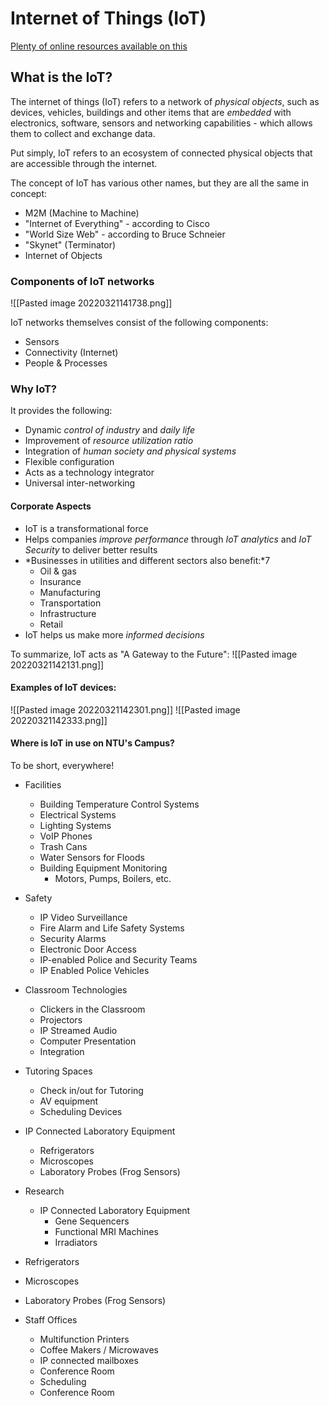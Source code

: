 # Internet of Things (IoT)
[Plenty of online resources available on this](https://en.wikipedia.org/wiki/Internet_of_things#References)

## What is the IoT?
The internet of things (IoT) refers to a network of *physical objects*, such as devices, vehicles, buildings and other items that are *embedded* with electronics, software, sensors and networking capabilities - which allows them to collect and exchange data.

Put simply, IoT refers to an ecosystem of connected physical objects that are accessible through the internet.

The concept of IoT has various other names, but they are all the same in concept:
- M2M (Machine to Machine)
- "Internet of Everything" - according to Cisco
- "World Size Web" - according to Bruce Schneier
- "Skynet" (Terminator)
- Internet of Objects

### Components of IoT networks
![[Pasted image 20220321141738.png]]

IoT networks themselves consist of the following components:
- Sensors
- Connectivity (Internet)
- People & Processes

### Why IoT?
It provides the following:
- Dynamic *control of industry* and *daily life*
- Improvement of *resource utilization ratio*
- Integration of *human society and physical systems*
- Flexible configuration
- Acts as a technology integrator
- Universal inter-networking

#### Corporate Aspects
- IoT is a transformational force
- Helps companies *improve performance* through *IoT analytics* and *IoT Security* to deliver better results
- *Businesses in utilities and different sectors also benefit:*7
	- Oil & gas
	- Insurance
	- Manufacturing
	- Transportation
	- Infrastructure
	- Retail
- IoT helps us make more *informed decisions*

To summarize, IoT acts as "A Gateway to the Future":
![[Pasted image 20220321142131.png]]

#### Examples of IoT devices:

![[Pasted image 20220321142301.png]]
![[Pasted image 20220321142333.png]]

#### Where is IoT in use on NTU's Campus?

To be short, everywhere!

- Facilities
	- Building Temperature Control Systems
	- Electrical Systems
	- Lighting Systems
	- VoIP Phones
	- Trash Cans
	- Water Sensors for Floods
	- Building Equipment Monitoring
		- Motors, Pumps, Boilers, etc.

- Safety
	- IP Video Surveillance
	- Fire Alarm and Life Safety Systems
	- Security Alarms
	- Electronic Door Access
	- IP-enabled Police and Security Teams
	- IP Enabled Police Vehicles

- Classroom Technologies
	- Clickers in the Classroom
	- Projectors
	- IP Streamed Audio
	- Computer Presentation
	- Integration

- Tutoring Spaces
	- Check in/out for Tutoring
	- AV equipment
	- Scheduling Devices

- IP Connected Laboratory Equipment
	- Refrigerators
	- Microscopes
	- Laboratory Probes (Frog Sensors)
- Research
	- IP Connected Laboratory Equipment
		- Gene Sequencers
		- Functional MRI Machines
		- Irradiators
- Refrigerators
- Microscopes
- Laboratory Probes (Frog Sensors)

- Staff Offices
	- Multifunction Printers
	- Coffee Makers / Microwaves
	- IP connected mailboxes
	- Conference Room
	- Scheduling
	- Conference Room